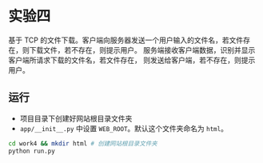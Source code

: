 # 实验四

基于 TCP 的文件下载。客户端向服务器发送一个用户输入的文件名，若文件存在，则下载文件，若不存在，则提示用户。 服务端接收客户端数据，识别并显示客户端所请求下载的文件名，若文件存在， 则发送给客户端，若不存在，则提示用户。

## 运行

- 项目目录下创建好网站根目录文件夹
- `app/__init__.py` 中设置 `WEB_ROOT`。默认这个文件夹命名为 `html`。

```bash
cd work4 && mkdir html # 创建网站根目录文件夹
python run.py
```
